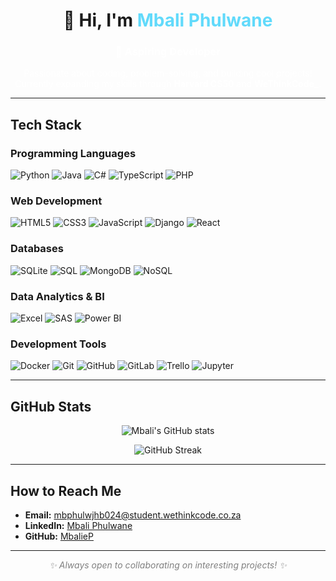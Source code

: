 <h1 align="center">👋 Hi, I'm <span style="color:#61DAFB;">Mbali Phulwane</span></h1>

<h3 align="center" style="color:white;">🌱 Aspiring Developer</h3>
<p align="center" style="color:white;">
Passionate about coding, problem-solving, and building cool projects!  
Currently expanding my skills through <b>Harvard CS50</b> and <b>WeThinkCode_</b>.
</p>

---

##  Tech Stack

###  Programming Languages
![Python](https://img.shields.io/badge/Python-000000?style=for-the-badge&logo=python&logoColor=3776AB)
![Java](https://img.shields.io/badge/Java-000000?style=for-the-badge&logo=openjdk&logoColor=ED8B00)
![C#](https://img.shields.io/badge/C%23-000000?style=for-the-badge&logo=c-sharp&logoColor=239120)
![TypeScript](https://img.shields.io/badge/TypeScript-000000?style=for-the-badge&logo=typescript&logoColor=3178C6)
![PHP](https://img.shields.io/badge/PHP-000000?style=for-the-badge&logo=php&logoColor=777BB4)

### Web Development
![HTML5](https://img.shields.io/badge/HTML5-000000?style=for-the-badge&logo=html5&logoColor=E34F26)
![CSS3](https://img.shields.io/badge/CSS3-000000?style=for-the-badge&logo=css3&logoColor=1572B6)
![JavaScript](https://img.shields.io/badge/JavaScript-000000?style=for-the-badge&logo=javascript&logoColor=F7DF1E)
![Django](https://img.shields.io/badge/Django-000000?style=for-the-badge&logo=django&logoColor=0C4B33)
![React](https://img.shields.io/badge/React-000000?style=for-the-badge&logo=react&logoColor=61DAFB)

###  Databases
![SQLite](https://img.shields.io/badge/SQLite-000000?style=for-the-badge&logo=sqlite&logoColor=003B57)
![SQL](https://img.shields.io/badge/SQL-000000?style=for-the-badge&logo=postgresql&logoColor=336791)
![MongoDB](https://img.shields.io/badge/MongoDB-000000?style=for-the-badge&logo=mongodb&logoColor=47A248)
![NoSQL](https://img.shields.io/badge/NoSQL-000000?style=for-the-badge&logo=mongodb&logoColor=47A248)

### Data Analytics & BI
![Excel](https://img.shields.io/badge/Excel-000000?style=for-the-badge&logo=microsoftexcel&logoColor=217346)
![SAS](https://img.shields.io/badge/SAS-000000?style=for-the-badge&logo=sas&logoColor=0072C6)
![Power BI](https://img.shields.io/badge/Power_BI-000000?style=for-the-badge&logo=powerbi&logoColor=F2C811)

###  Development Tools
![Docker](https://img.shields.io/badge/Docker-000000?style=for-the-badge&logo=docker&logoColor=2496ED)
![Git](https://img.shields.io/badge/Git-000000?style=for-the-badge&logo=git&logoColor=F05032)
![GitHub](https://img.shields.io/badge/GitHub-000000?style=for-the-badge&logo=github&logoColor=FFFFFF)
![GitLab](https://img.shields.io/badge/GitLab-000000?style=for-the-badge&logo=gitlab&logoColor=FC6D26)
![Trello](https://img.shields.io/badge/Trello-000000?style=for-the-badge&logo=trello&logoColor=0052CC)
![Jupyter](https://img.shields.io/badge/Jupyter-000000?style=for-the-badge&logo=jupyter&logoColor=F37626)

---

## GitHub Stats

<div align="center">

![Mbali's GitHub stats](https://github-readme-stats.vercel.app/api?username=MbalieP&show_icons=true&theme=dark&hide_border=true&count_private=true)  

![GitHub Streak](https://github-readme-streak-stats.herokuapp.com/?user=MbalieP&theme=dark&hide_border=true)

</div>

---

##  How to Reach Me
- **Email:** mbphulwjhb024@student.wethinkcode.co.za  
- **LinkedIn:** [Mbali Phulwane](https://www.linkedin.com/in/mbali-phulwane-0971071b8/)  
-  **GitHub:** [MbalieP](https://github.com/MbalieP)  

---

<p align="center"><i style="color:gray;">✨ Always open to collaborating on interesting projects! ✨</i></p>
